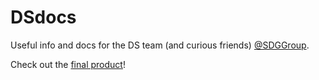 # DSdocs

Useful info and docs for the DS team (and curious friends)
[@SDGGroup](https://github.com/SDGGroup).

Check out the [final product](https://pietro-nobili-sdg.github.io/dsdocs/)!

